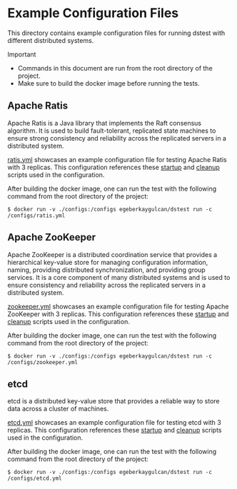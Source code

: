 # Example Configuration Files

This directory contains example configuration files for running dstest with different distributed systems.

> [!IMPORTANT]
> - Commands in this document are run from the root directory of the project.
> - Make sure to build the docker image before running the tests.

## Apache Ratis

Apache Ratis is a Java library that implements the Raft consensus algorithm.
It is used to build fault-tolerant, replicated state machines to ensure strong
consistency and reliability across the replicated servers in a distributed system.

[ratis.yml](ratis.yml) showcases an example configuration file for testing Apache Ratis with 3 replicas.
This configuration references these [startup](../scripts/ratis_server.sh) and [cleanup](../scripts/ratis_clean.sh) scripts used in the configuration.

After building the docker image, one can run the test with the following command from the root directory of the project:
```shell
$ docker run -v ./configs:/configs egeberkaygulcan/dstest run -c /configs/ratis.yml
```

## Apache ZooKeeper

Apache ZooKeeper is a distributed coordination service that provides a hierarchical key-value store for managing
configuration information, naming, providing distributed synchronization, and providing group services.
It is a core component of many distributed systems and is used to ensure consistency and reliability across the
replicated servers in a distributed system.

[zookeeper.yml](zookeeper.yml) showcases an example configuration file for testing Apache ZooKeeper with 3 replicas.
This configuration references these [startup](../scripts/zk_server.sh) and [cleanup](../scripts/zk_clean.sh) scripts used in the configuration.

After building the docker image, one can run the test with the following command from the root directory of the project:
```shell
$ docker run -v ./configs:/configs egeberkaygulcan/dstest run -c /configs/zookeeper.yml
```

## etcd

etcd is a distributed key-value store that provides a reliable way to store data across a cluster of machines.

[etcd.yml](etcd.yml) showcases an example configuration file for testing etcd with 3 replicas.
This configuration references these [startup](../scripts/etcd_server.sh) and [cleanup](../scripts/etcd_clean.sh) scripts used in the configuration.

After building the docker image, one can run the test with the following command from the root directory of the project:
```shell
$ docker run -v ./configs:/configs egeberkaygulcan/dstest run -c /configs/etcd.yml
```
